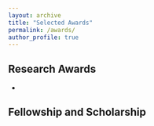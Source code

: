 ```yaml
---
layout: archive
title: "Selected Awards"
permalink: /awards/
author_profile: true
---
```


## Research Awards
* 

## Fellowship and Scholarship


